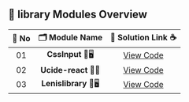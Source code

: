 ## 🧩 library  Modules Overview



| 🔢 **No** | 🗂️ **Module Name**                | 🔗 **Solution Link** ☕ |
|:--------:|:----------------------------------:|:----------------------:|
| 01       | **CssInput** 🎨🖥️                  | [View Code](#) |
| 02       | **Ucide-react** 🧠🔧                    | [View Code](#) |
| 03       | **Lenislibrary** 🎨🖥️                  | [View Code](#) |

